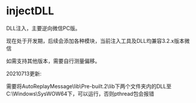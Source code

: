 # injectDLL
DLL注入，主要逆向微信PC版。

现在处于开发期，后续会添加各种模块，当前注入工具及DLL均兼容3.2.x版本微信

如需支持其他版本，需要自行测量偏移。

20210713更新:

需要将AutoReplayMessage\lib\Pre-built.2\lib下两个文件夹内的DLL至C:\Windows\SysWOW64下，可以运行，否则pthread包会报错
